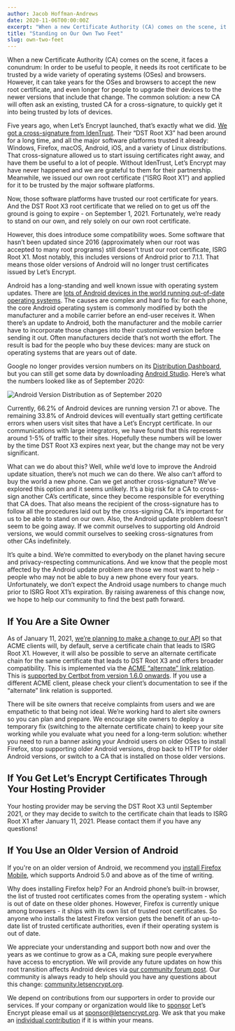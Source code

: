 ```yaml
---
author: Jacob Hoffman-Andrews
date: 2020-11-06T00:00:00Z
excerpt: "When a new Certificate Authority (CA) comes on the scene, it faces a conundrum: In order to be useful to people, it needs its root certificate to be trusted by a wide variety of operating systems (OSes) and browsers. However, it can take years for the OSes and browsers to accept the new root certificate, and even longer for people to upgrade their devices to the newer versions that include that change."
title: "Standing on Our Own Two Feet"
slug: own-two-feet
---
```


When a new Certificate Authority (CA) comes on the scene, it faces a conundrum: In order to be useful to people, it needs its root certificate to be trusted by a wide variety of operating systems (OSes) and browsers. However, it can take years for the OSes and browsers to accept the new root certificate, and even longer for people to upgrade their devices to the newer versions that include that change. The common solution: a new CA will often ask an existing, trusted CA for a cross-signature, to quickly get it into being trusted by lots of devices.

Five years ago, when Let’s Encrypt launched, that’s exactly what we did. [We got a cross-signature from IdenTrust](https://letsencrypt.org/2015/10/19/lets-encrypt-is-trusted.html). Their “DST Root X3” had been around for a long time, and all the major software platforms trusted it already: Windows, Firefox, macOS, Android, iOS, and a variety of Linux distributions. That cross-signature allowed us to start issuing certificates right away, and have them be useful to a lot of people. Without IdenTrust, Let’s Encrypt may have never happened and we are grateful to them for their partnership. Meanwhile, we issued our own root certificate (“ISRG Root X1”) and applied for it to be trusted by the major software platforms. 

Now, those software platforms have trusted our root certificate for years. And the DST Root X3 root certificate that we relied on to get us off the ground is going to expire - on September 1, 2021. Fortunately, we’re ready to stand on our own, and rely solely on our own root certificate.

However, this does introduce some compatibility woes. Some software that hasn’t been updated since 2016 (approximately when our root was accepted to many root programs) still doesn’t trust our root certificate, ISRG Root X1. Most notably, this includes versions of Android prior to 7.1.1. That means those older versions of Android will no longer trust certificates issued by Let’s Encrypt.

Android has a long-standing and well known issue with operating system updates. There are [lots of Android devices in the world running out-of-date operating systems](https://www.theverge.com/2019/9/4/20847758/google-android-update-problem-pie-q-treble-mainline). The causes are complex and hard to fix: for each phone, the core Android operating system is commonly modified by both the manufacturer and a mobile carrier before an end-user receives it. When there’s an update to Android, both the manufacturer and the mobile carrier have to incorporate those changes into their customized version before sending it out. Often manufacturers decide that’s not worth the effort. The result is bad for the people who buy these devices: many are stuck on operating systems that are years out of date.

Google no longer provides version numbers on its [Distribution Dashboard](https://developer.android.com/about/dashboards), but you can still get some data by downloading [Android Studio](https://www.xda-developers.com/android-version-distribution-statistics-android-studio/). Here’s what the numbers looked like as of September 2020:

![Android Version Distribution as of September 2020](/images/2020.11.06-android-version-distribution.png "Android Version Distribution as of September 2020")

Currently, 66.2% of Android devices are running version 7.1 or above. The remaining 33.8% of Android devices will eventually start getting certificate errors when users visit sites that have a Let’s Encrypt certificate. In our communications with large integrators, we have found that this represents around 1-5% of traffic to their sites. Hopefully these numbers will be lower by the time DST Root X3 expires next year, but the change may not be very significant.

What can we do about this? Well, while we’d love to improve the Android update situation, there’s not much we can do there. We also can’t afford to buy the world a new phone. Can we get another cross-signature? We’ve explored this option and it seems unlikely. It’s a big risk for a CA to cross-sign another CA’s certificate, since they become responsible for everything that CA does. That also means the recipient of the cross-signature has to follow all the procedures laid out by the cross-signing CA. It’s important for us to be able to stand on our own. Also, the Android update problem doesn’t seem to be going away. If we commit ourselves to supporting old Android versions, we would commit ourselves to seeking cross-signatures from other CAs indefinitely.

It’s quite a bind. We’re committed to everybody on the planet having secure and privacy-respecting communications. And we know that the people most affected by the Android update problem are those we most want to help - people who may not be able to buy a new phone every four years. Unfortunately, we don’t expect the Android usage numbers to change much prior to ISRG Root X1’s expiration. By raising awareness of this change now, we hope to help our community to find the best path forward. 

## If You Are a Site Owner

As of January 11, 2021, [we’re planning to make a change to our API](https://community.letsencrypt.org/t/transition-to-isrgs-root-delayed-until-jan-11-2021/125516) so that ACME clients will, by default, serve a certificate chain that leads to ISRG Root X1. However, it will also be possible to serve an alternate certificate chain for the same certificate that leads to DST Root X3 and offers broader compatibility. This is implemented via the [ACME “alternate” link relation](https://tools.ietf.org/html/rfc8555#section-7.4.2). This is [supported by Certbot from version 1.6.0 onwards](https://github.com/certbot/certbot/releases/tag/v1.6.0). If you use a different ACME client, please check your client’s documentation to see if the “alternate” link relation is supported.

There will be site owners that receive complaints from users and we are empathetic to that being not ideal. We’re working hard to alert site owners so you can plan and prepare. We encourage site owners to deploy a temporary fix (switching to the alternate certificate chain) to keep your site working while you evaluate what you need for a long-term solution: whether you need to run a banner asking your Android users on older OSes to install Firefox, stop supporting older Android versions, drop back to HTTP for older Android versions, or switch to a CA that is installed on those older versions.


## If You Get Let’s Encrypt Certificates Through Your Hosting Provider 

Your hosting provider may be serving the DST Root X3 until September 2021, or they may decide to switch to the certificate chain that leads to ISRG Root X1 after January 11, 2021. Please contact them if you have any questions!

## If You Use an Older Version of Android

If you're on an older version of Android, we recommend you [install Firefox Mobile](https://www.mozilla.org/en-US/firefox/mobile/), which supports Android 5.0 and above as of the time of writing.

Why does installing Firefox help? For an Android phone’s built-in browser, the list of trusted root certificates comes from the operating system - which is out of date on these older phones. However, Firefox is currently unique among browsers - it ships with its own list of trusted root certificates. So anyone who installs the latest Firefox version gets the benefit of an up-to-date list of trusted certificate authorities, even if their operating system is out of date.

We appreciate your understanding and support both now and over the years as we continue to grow as a CA, making sure people everywhere have access to encryption. We will provide any future updates on how this root transition affects Android devices via [our community forum post](https://community.letsencrypt.org/t/transition-to-isrgs-root-delayed-until-jan-11-2021/125516). Our community is always ready to help should you have any questions about this change: [community.letsencrypt.org](https://community.letsencrypt.org). 

We depend on contributions from our supporters in order to provide our services. If your company or organization would like to [sponsor](https://letsencrypt.org/become-a-sponsor/) Let’s Encrypt please email us at [sponsor@letsencrypt.org](mailto:sponsor@letsencrypt.org). We ask that you make an [individual contribution](https://letsencrypt.org/donate/) if it is within your means.
